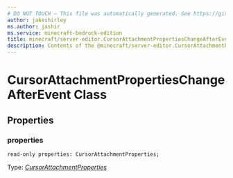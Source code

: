 ```yaml
---
# DO NOT TOUCH — This file was automatically generated. See https://github.com/mojang/minecraftapidocsgenerator to modify descriptions, examples, etc.
author: jakeshirley
ms.author: jashir
ms.service: minecraft-bedrock-edition
title: minecraft/server-editor.CursorAttachmentPropertiesChangeAfterEvent Class
description: Contents of the @minecraft/server-editor.CursorAttachmentPropertiesChangeAfterEvent class.
---
```

# CursorAttachmentPropertiesChangeAfterEvent Class

## Properties

### **properties**
`read-only properties: CursorAttachmentProperties;`

Type: [*CursorAttachmentProperties*](CursorAttachmentProperties.md)
